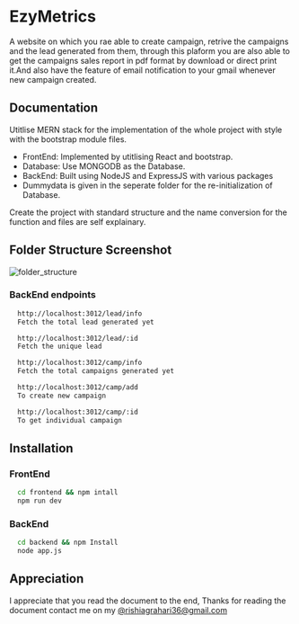 
# EzyMetrics

A website on which you rae able to create campaign, retrive the campaigns and the lead generated from them, through this plaform you are also able to get the campaigns sales report in pdf format by download or direct print it.And also have the feature of email notification to your gmail whenever new campaign created.




## Documentation

Utitlise MERN stack for the implementation of the whole project with style with the bootstrap module files.

- FrontEnd: Implemented by utitlising React and bootstrap.
- Database: Use MONGODB as the Database.
- BackEnd: Built using NodeJS and ExpressJS with various packages
- Dummydata is given in the seperate folder for the re-initialization of Database.

Create the project with standard structure and the name conversion for the function and files are self explainary.


## Folder Structure Screenshot
![folder_structure](https://github.com/user-attachments/assets/3110e646-0b6b-4e86-b59a-23e062c5789d)


### BackEnd endpoints

```bash
  http://localhost:3012/lead/info
  Fetch the total lead generated yet
```

```bash
  http://localhost:3012/lead/:id
  Fetch the unique lead 
```

```bash
  http://localhost:3012/camp/info
  Fetch the total campaigns generated yet
```
```bash
  http://localhost:3012/camp/add
  To create new campaign
```
```bash
  http://localhost:3012/camp/:id
  To get individual campaign
```
    
## Installation
### FrontEnd

```bash
  cd frontend && npm intall
  npm run dev
```

### BackEnd
```bash
  cd backend && npm Install
  node app.js
```


## Appreciation
I appreciate that you read the document to the end, Thanks for reading the document contact me on my [@rishiagrahari36@gmail.com](@rishiagrahari36@gmail.com)
